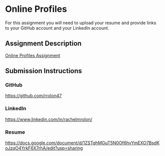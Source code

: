 # Online Profiles
For this assignment you will need to upload your resume and provide links to your GitHub account and your LinkedIn account.

## Assignment Description
[Online Profiles Assignment](https://education.launchcode.org/liftoff/modules/assignments/online-profiles)

## Submission Instructions
 
### GitHub
https://github.com/rrolon47
 
### LinkedIn
https://www.linkedin.com/in/rachelmrolon/

### Resume
https://docs.google.com/document/d/1ZSTqhMGuT5N0Of6hvYmEXO7BsdKoJzqO4YrkF6X7rhA/edit?usp=sharing
